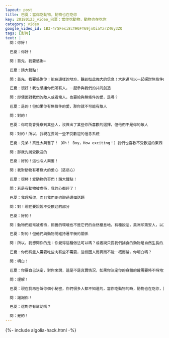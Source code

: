 ```yaml
---
layout: post
title: 巴夏：當你吃動物，動物也在吃你
key: 20180123_video_巴夏：當你吃動物，動物也在吃你
category: video
google_video_id: 1B3-4rSFesi8cTHGFT69jnOiaYzrZ4Gy3ZQ
tags: [影片]
text: |
  問：你好！

  巴夏：你好！

  問：首先，我要感謝⋯

  巴夏：請大聲點！

  問：首先，我要感謝你！能在這樣的地方，聽到如此強大的信息！大家還可以一起探討無條件的愛

  巴夏：很好！我也感謝你們所有人，一起參與我們的共同創造

  問：即使面對我們的敵人或者壞人，也要給與無條件的愛，是嗎？

  巴夏：是的！但如果你有無條件的愛，那你就不可能有敵人

  問：對的！

  巴夏：你可能會覺察到某些人，沒做出了某些你所喜歡的選擇，但他們不是你的敵人

  問：對的！所以，我現在要說一些不受歡迎的信念系統

  巴夏：兄弟！真是太興奮了！（Oh！ Boy，How exciting！）我們也喜歡不受歡迎的東西

  問：那我先說受歡迎的

  巴夏：好的！這也令人興奮！

  問：我對動物有著極大的愛心（慈悲心）

  巴夏：很棒！愛動物的哥們！請大聲點！

  問：若是有動物被虐待，我的心都碎了！

  巴夏：我理解你，而且我們剛也聊過這個話題

  問：對！現在要說說不受歡迎的部分

  巴夏：好的！

  問：動物們經常被虐待，飼養的環境也不是它們的自然棲息地，有種說法，美洲印第安人，以及歷史上所有充滿智慧的文明，他們都吃動物

  巴夏：對的！但他們與動物間維持著平衡的關係

  問：所以，我想問你的是：你覺得這種做法可以嗎？或者說只要我們捕食的動物是自然生長的，那我們還是能進化的？

  巴夏：你們有些人需要吃些肉有些不需要，這個因人而異而不能一概而論，你明白嗎？

  問：明白！

  巴夏：你要自己決定，對你來說，這是不是真實情況，如果你決定你的身體的確需要時不時地食用某些動物性蛋白質，那至少，至少如果你真的需要食用的話，那你儘可能地創造出與動物間一種自然、平衡的關係，這樣的話，動物就能以這種方式參與進來，這你能理解嗎？

  問：理解！

  巴夏：現在我再告訴你個小秘密，你們很多人都不知道的，當你吃動物的時，動物也在吃你，因為當你吸食大自然中的任何東西時，大自然也在吸食你，因為你是大自然的一部分，因為這是條「雙向車道」，而不是條「單行道」，所以，如果你做的方式是「不平衡」的，那你在與大自然的關係中，會經歷各式各樣的「不平衡」事件，但你的方式若是「平衡」的，那你的行動本身就不是不平衡的，而且如果你以「平衡」的方式去行動，那你就會經歷到與大自然的平衡關係，你真正所需的，自然而然也會供應給你，它們會把自己當成禮物，呈現給你

  問：謝謝你！

  巴夏：這對你有幫助嗎？

  問：是的！
---
```


{%- include algolia-hack.html -%}

